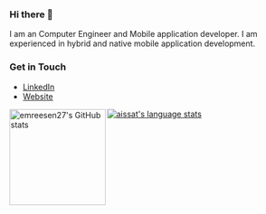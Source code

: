 ### Hi there 👋

I am an Computer Engineer and Mobile application developer. I am experienced in hybrid and native mobile application development. 

### Get in Touch
* [LinkedIn](https://www.linkedin.com/in/aydınemreesen96)
* [Website](https://www.aemreesen.com)

<a href="https://profile-summary-for-github.com/user/emreesen27">
  <img align="left" height="170px" src="https://github-readme-stats.vercel.app/api?username=emreesen27&show_icons=true&line_height=27&count_private=true&include_all_commits=true" alt="emreesen27's GitHub stats"/>
  <img src="https://github-readme-stats.vercel.app/api/top-langs/?username=emreesen27&hide_langs_below=5&layout=compact" alt="aissat's language stats"/>
</a>
